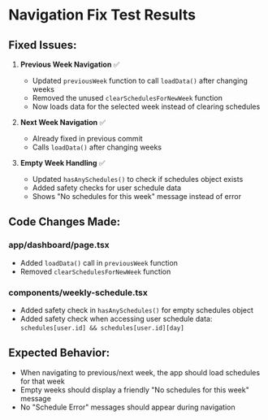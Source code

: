 # Navigation Fix Test Results

## Fixed Issues:

1. **Previous Week Navigation** ✅
   - Updated `previousWeek` function to call `loadData()` after changing weeks
   - Removed the unused `clearSchedulesForNewWeek` function
   - Now loads data for the selected week instead of clearing schedules

2. **Next Week Navigation** ✅
   - Already fixed in previous commit
   - Calls `loadData()` after changing weeks

3. **Empty Week Handling** ✅
   - Updated `hasAnySchedules()` to check if schedules object exists
   - Added safety checks for user schedule data
   - Shows "No schedules for this week" message instead of error

## Code Changes Made:

### app/dashboard/page.tsx
- Added `loadData()` call in `previousWeek` function
- Removed `clearSchedulesForNewWeek` function

### components/weekly-schedule.tsx
- Added safety check in `hasAnySchedules()` for empty schedules object
- Added safety check when accessing user schedule data: `schedules[user.id] && schedules[user.id][day]`

## Expected Behavior:
- When navigating to previous/next week, the app should load schedules for that week
- Empty weeks should display a friendly "No schedules for this week" message
- No "Schedule Error" messages should appear during navigation